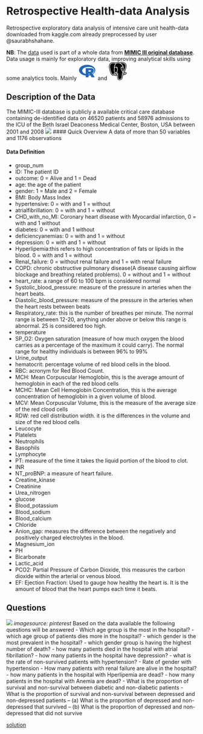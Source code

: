 # Retrospective Health-data Analysis

Retrospective exploratory data analysis of intensive care unit
health-data downloaded from kaggle.com already preprocessed by user
@saurabhshahane.

**NB**: The
[data](https://www.kaggle.com/datasets/saurabhshahane/in-hospital-mortality-prediction)
used is part of a whole data from [**MIMIC III original
database**](https://www.kaggle.com/datasets/drscarlat/mimic2-original-icu/download?datasetVersionNumber=1).
Data usage is mainly for exploratory data, improving analytical skills
using some analytics tools. Mainly
![R](https://raw.githubusercontent.com/xrander/Health-data/master/Resource/4375063_logo_project_r_icon.png)
and
![](https://github.com/xrander/Health-data/raw/master/Resource/4691328_postgresql_icon.png)

## Description of the Data

The MIMIC-III database is publicly a available critical care database
containing de-identified data on 46520 patients and 58976 admissions to
the ICU of the Beth Israel Deaconess Medical Center, Boston, USA between
2001 and 2008
![](https://production-media.paperswithcode.com/datasets/1e5baf4a-ec7c-4c72-ae79-ebdb48d7253d.png)
\#### Quick Overview A data of more than 50 variables and 1176
observations

#### Data Definition

-   group_num
-   ID: The patient ID
-   outcome: 0 = Alive and 1 = Dead
-   age: the age of the patient
-   gender: 1 = Male and 2 = Female
-   BMI: Body Mass Index
-   hypertensive: 0 = with and 1 = without
-   atrialfibrillation: 0 = with and 1 = without
-   CHD_with_no_MI: Coronary heart disease with Myocardial infarction, 0
    = with and 1 without
-   diabetes: 0 = with and 1 without
-   deficiencyanemias: 0 = with and 1 = without
-   depression: 0 = with and 1 = without
-   Hyperlipemia:this refers to high concentration of fats or lipids in
    the blood. 0 = with and 1 = without
-   Renal_failure: 0 = without renal failure and 1 = with renal failure
-   COPD: chronic obstructive pulmonary disease(A disease causing
    airflow blockage and breathing related problems). 0 = without and 1
    = without
-   heart_rate: a range of 60 to 100 bpm is considered normal
-   Systolic_blood_pressure: measure of the pressure in arteries when
    the heart beats.
-   Diastolic_blood_pressure: measure of the pressure in the arteries
    when the heart rests between beats
-   Respiratory_rate: this is the number of breathes per minute. The
    normal range is between 12-20, anything under above or below this
    range is abnormal. 25 is considered too high.
-   temperature
-   SP_O2: Oxygen saturation (measure of how much oxygen the blood
    carries as a percentage of the maximum it could carry). The normal
    range for healthy individuals is between 96% to 99%
-   Urine_output
-   hematocrit: percentage volume of red blood cells in the blood.
-   RBC: acronym for Red Blood Count.
-   MCH: Mean Corpuscular Hemoglobin, this is the average amount of
    hemoglobin in each of the red blood cells
-   MCHC: Mean Cell Hemoglobin Concentration, this is the average
    concentration of hemoglobin in a given volume of blood.
-   MCV: Mean Corpuscular Volume, this is the measure of the average
    size of the red clood cells
-   RDW: red cell distribution width. it is the differences in the
    volume and size of the red blood cells
-   Leucocyte
-   Platelets
-   Neutrophils
-   Basophils
-   Lymphocyte
-   PT: measure of the time it takes the liquid portion of the blood to
    clot.
-   INR
-   NT_proBNP: a measure of heart failure.
-   Creatine_kinase
-   Creatinine
-   Urea_nitrogen
-   glucose
-   Blood_potassium
-   Blood_sodium
-   Blood_calcium
-   Chloride
-   Anion_gap: measures the difference between the negatively and
    positively charged electrolytes in the blood.
-   Magnesium_ion
-   PH
-   Bicarbonate
-   Lactic_acid
-   PCO2: Partial Pressure of Carbon Dioxide, this measures the carbon
    dioxide within the arterial or venous blood.
-   EF: Ejection Fraction: Used to gauge how healthy the heart is. It is
    the amount of blood that the heart pumps each time it beats.

## Questions

![](https://i.pinimg.com/originals/0e/53/94/0e53948c0d24283e7cdd42f9bb0bda4e.jpg)
*imagesource: pinterest* Based on the data available the following
questions will be answered - Which age group is the most in the
hospital? - which age group of patients dies more in the hospital? -
which gender is the most prevalent in the hospital? - which gender group
is having the highest number of death? - how many patients died in the
hospital with atrial fibrillation? - how many patients in the hospital
have depression? - what is the rate of non-survived patients with
hypertension? - Rate of gender with hypertension - How many patients
with renal failure are alive in the hospital? - how many patients in the
hospital with Hperlipemia are dead? - how many patients in the hospital
with Anemia are dead? - What is the proportion of survival and
non-survival between diabetic and non-diabetic patients - What is the
proportion of survival and non-survival between depressed and
non-depressed patients – (a) What is the proportion of depressed and
non-depressed that survived – (b) What is the proportion of depressed
and non-depressed that did not survive

[solution](solution.md)
